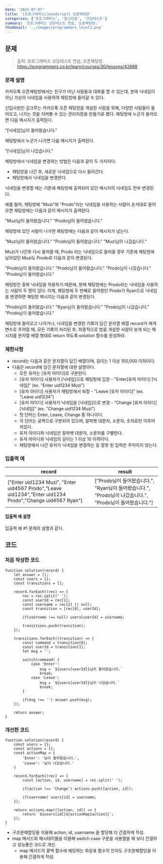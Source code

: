 ```yaml
---
date: '2021-07-07'
title: '[프로그래머스/JavaScript] 오픈채팅방'
categories: ['프로그래머스', '알고리즘', '코딩테스트']
summary: '프로그래머스 코딩테스트 연습, 오픈채팅방.'
thumbnail: '../images/programmers_level2.png'
---
```


## 문제

> 출처: 프로그래머스 코딩테스트 연습, 오픈채팅방.
> <br>https://programmers.co.kr/learn/courses/30/lessons/42888

### 문제 설명

카카오톡 오픈채팅방에서는 친구가 아닌 사람들과 대화를 할 수 있는데, 본래 닉네임이 아닌 가상의 닉네임을 사용하여 채팅방에 들어갈 수 있다.

신입사원인 김크루는 카카오톡 오픈 채팅방을 개설한 사람을 위해, 다양한 사람들이 들어오고, 나가는 것을 지켜볼 수 있는 관리자창을 만들기로 했다. 채팅방에 누군가 들어오면 다음 메시지가 출력된다.

"[닉네임]님이 들어왔습니다."

채팅방에서 누군가 나가면 다음 메시지가 출력된다.

"[닉네임]님이 나갔습니다."

채팅방에서 닉네임을 변경하는 방법은 다음과 같이 두 가지이다.

- 채팅방을 나간 후, 새로운 닉네임으로 다시 들어간다.
- 채팅방에서 닉네임을 변경한다.

닉네임을 변경할 때는 기존에 채팅방에 출력되어 있던 메시지의 닉네임도 전부 변경된다.

예를 들어, 채팅방에 "Muzi"와 "Prodo"라는 닉네임을 사용하는 사람이 순서대로 들어오면 채팅방에는 다음과 같이 메시지가 출력된다.

"Muzi님이 들어왔습니다."
"Prodo님이 들어왔습니다."

채팅방에 있던 사람이 나가면 채팅방에는 다음과 같이 메시지가 남는다.

"Muzi님이 들어왔습니다."
"Prodo님이 들어왔습니다."
"Muzi님이 나갔습니다."

Muzi가 나간후 다시 들어올 때, Prodo 라는 닉네임으로 들어올 경우 기존에 채팅방에 남아있던 Muzi도 Prodo로 다음과 같이 변경된다.

"Prodo님이 들어왔습니다."
"Prodo님이 들어왔습니다."
"Prodo님이 나갔습니다."
"Prodo님이 들어왔습니다."

채팅방은 중복 닉네임을 허용하기 때문에, 현재 채팅방에는 Prodo라는 닉네임을 사용하는 사람이 두 명이 있다. 이제, 채팅방에 두 번째로 들어왔던 Prodo가 Ryan으로 닉네임을 변경하면 채팅방 메시지는 다음과 같이 변경된다.

"Prodo님이 들어왔습니다."
"Ryan님이 들어왔습니다."
"Prodo님이 나갔습니다."
"Prodo님이 들어왔습니다."

채팅방에 들어오고 나가거나, 닉네임을 변경한 기록이 담긴 문자열 배열 record가 매개변수로 주어질 때, 모든 기록이 처리된 후, 최종적으로 방을 개설한 사람이 보게 되는 메시지를 문자열 배열 형태로 return 하도록 solution 함수를 완성하라.

### 제한사항

- record는 다음과 같은 문자열이 담긴 배열이며, 길이는 1 이상 100,000 이하이다.
- 다음은 record에 담긴 문자열에 대한 설명이다.
  - 모든 유저는 [유저 아이디]로 구분한다.
  - [유저 아이디] 사용자가 [닉네임]으로 채팅방에 입장 - "Enter[유저 아이디] [닉네임]" (ex. "Enter uid1234 Muzi")
  - [유저 아이디] 사용자가 채팅방에서 퇴장 - "Leave [유저 아이디]" (ex. "Leave uid1234")
  - [유저 아이디] 사용자가 닉네임을 [닉네임]으로 변경 - "Change [유저 아이디] [닉네임]" (ex. "Change uid1234 Muzi")
  - 첫 단어는 Enter, Leave, Change 중 하나이다.
  - 각 단어는 공백으로 구분되어 있으며, 알파벳 대문자, 소문자, 숫자로만 이루어져있다.
  - 유저 아이디와 닉네임은 알파벳 대문자, 소문자를 구별한다.
  - 유저 아이디와 닉네임의 길이는 1 이상 10 이하이다.
  - 채팅방에서 나간 유저가 닉네임을 변경하는 등 잘못 된 입력은 주어지지 않는다.

### 입출력 예

| record                                                                                                    | result                                                                                                    |
| --------------------------------------------------------------------------------------------------------- | --------------------------------------------------------------------------------------------------------- |
| ["Enter uid1234 Muzi", "Enter uid4567 Prodo","Leave uid1234","Enter uid1234 Prodo","Change uid4567 Ryan"] | ["Prodo님이 들어왔습니다.", "Ryan님이 들어왔습니다.", "Prodo님이 나갔습니다.", "Prodo님이 들어왔습니다."] |

#### 입출력 예 설명

입출력 예 #1
문제의 설명과 같다.

## 코드

### 처음 작성한 코드

```
function solution(record) {
    let answer = [];
    const users = {};
    const transitions = [];

    record.forEach((rec) => {
        rec = rec.split(' ');
        const userId = rec[1];
        const username = rec[2] || null;
        const transition = [rec[0], userId];

        if(username !== null) users[userId] = username;

        transitions.push(transition);
    });

    transitions.forEach((transition) => {
        const command = transition[0];
        const userId = transition[1];
        let msg = '';

        switch(command) {
            case 'Enter':
                msg = `${users[userId]}님이 들어왔습니다.`
                break;
            case 'Leave':
                msg = `${users[userId]}님이 나갔습니다.`
                break;
        }

        if(msg !== '') answer.push(msg);
    });

    return answer;
}
```

### 개선한 코드

```
function solution(record) {
    const users = {};
    const actions = [];
    const actionMap = {
        'Enter': '님이 들어왔습니다.',
        'Leave': '님이 나갔습니다.'
    }

    record.forEach((rec) => {
        const [action, id, username] = rec.split(' ');

        if(action !== 'Change') actions.push([action, id]);

        if(username) users[id] = username;
    });

    return actions.map(([action, id]) => {
        return `${users[id]}${actionMap[action]}`;
    });
}
```

- 구조분해할당을 이용해 action, id, username 을 할당해 더 간결하게 작성.
- map 메서드와 해시테이블을 이용해 switch case 구문을 사용했을 때 보다 간결하고 성능좋은 코드로 개선.
  - map 메서드의 콜백 함수에 해당하는 화살표 함수의 인자도 구조분해할당을 이용해 간결하게 작성.
